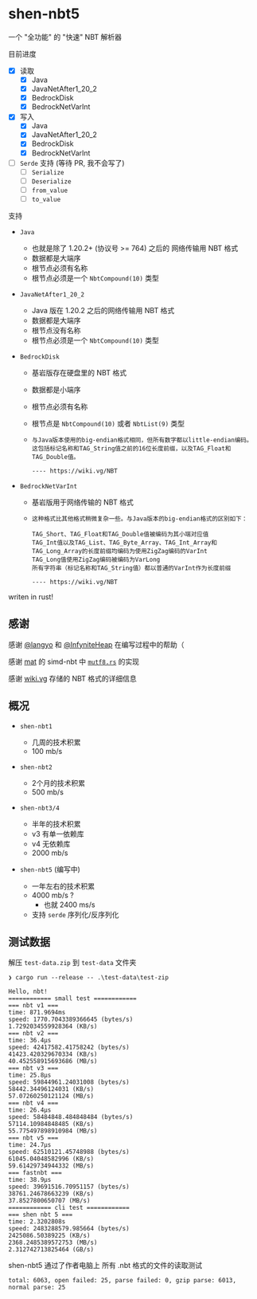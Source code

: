 # shen-nbt5

一个 "全功能" 的 "快速" NBT 解析器

目前进度

- [x] 读取
  - [x] Java
  - [x] JavaNetAfter1_20_2
  - [x] BedrockDisk
  - [x] BedrockNetVarInt
- [x] 写入
  - [x] Java
  - [x] JavaNetAfter1_20_2
  - [x] BedrockDisk
  - [x] BedrockNetVarInt

- [ ] `Serde` 支持 (等待 PR, 我不会写了)
  - [ ] `Serialize`
  - [ ] `Deserialize`
  - [ ] `from_value`
  - [ ] `to_value`

支持

- `Java`
  - 也就是除了 1.20.2+ (协议号 >= 764) 之后的 网络传输用 NBT 格式
  - 数据都是大端序
  - 根节点必须有名称
  - 根节点必须是一个 `NbtCompound(10)` 类型
- `JavaNetAfter1_20_2`
  - Java 版在 1.20.2 之后的网络传输用 NBT 格式
  - 数据都是大端序
  - 根节点没有名称
  - 根节点必须是一个 `NbtCompound(10)` 类型
- `BedrockDisk`
  - 基岩版存在硬盘里的 NBT 格式
  - 数据都是小端序
  - 根节点必须有名称
  - 根节点是 `NbtCompound(10)` 或者 `NbtList(9)` 类型

  - ```text
    与Java版本使用的big-endian格式相同，但所有数字都以little-endian编码。
    这包括标记名称和TAG_String值之前的16位长度前缀，以及TAG_Float和TAG_Double值。

    ---- https://wiki.vg/NBT
    ```

- `BedrockNetVarInt`
  - 基岩版用于网络传输的 NBT 格式

  - ```text
    这种格式比其他格式稍微复杂一些。与Java版本的big-endian格式的区别如下：

    TAG_Short、TAG_Float和TAG_Double值被编码为其小端对应值
    TAG_Int值以及TAG_List、TAG_Byte_Array、TAG_Int_Array和TAG_Long_Array的长度前缀均编码为使用ZigZag编码的VarInt
    TAG_Long值使用ZigZag编码被编码为VarLong
    所有字符串（标记名称和TAG_String值）都以普通的VarInt作为长度前缀

    ---- https://wiki.vg/NBT
    ```

writen in rust!

## 感谢

感谢 [@langyo](https://github.com/langyo) 和 [@InfyniteHeap](https://github.com/InfyniteHeap)
在编写过程中的帮助（

感谢 [mat](https://github.com/mat-1) 的 simd-nbt 中 [`mutf8.rs`](https://github.com/azalea-rs/simdnbt/blob/master/simdnbt/benches/mutf8.rs) 的实现

感谢 [wiki.vg](https://wiki.vg/NBT) 存储的 NBT 格式的详细信息

## 概况

- `shen-nbt1`
  - 几周的技术积累
  - 100 mb/s

- `shen-nbt2`
  - 2个月的技术积累
  - 500 mb/s

- `shen-nbt3/4`
  - 半年的技术积累
  - v3 有单一依赖库
  - v4 无依赖库
  - 2000 mb/s

- `shen-nbt5` (编写中)
  - 一年左右的技术积累
  - 4000 mb/s ?
    - 也就 2400 ms/s
  - 支持 `serde` 序列化/反序列化

## 测试数据

解压 `test-data.zip` 到 `test-data` 文件夹

```text
❯ cargo run --release -- .\test-data\test-zip

Hello, nbt!
============ small test ============
=== nbt v1 ===
time: 871.9694ms
speed: 1770.7043389366645 (bytes/s)
1.7292034559928364 (KB/s)
=== nbt v2 ===
time: 36.4µs
speed: 42417582.41758242 (bytes/s)
41423.420329670334 (KB/s)
40.452558915693686 (MB/s)
=== nbt v3 ===
time: 25.8µs
speed: 59844961.24031008 (bytes/s)
58442.34496124031 (KB/s)
57.07260250121124 (MB/s)
=== nbt v4 ===
time: 26.4µs
speed: 58484848.484848484 (bytes/s)
57114.10984848485 (KB/s)
55.775497898910984 (MB/s)
=== nbt v5 ===
time: 24.7µs
speed: 62510121.45748988 (bytes/s)
61045.04048582996 (KB/s)
59.61429734944332 (MB/s)
=== fastnbt ===
time: 38.9µs
speed: 39691516.70951157 (bytes/s)
38761.24678663239 (KB/s)
37.8527800650707 (MB/s)
============ cli test ============
=== shen nbt 5 ===
time: 2.3202808s
speed: 2483288579.985664 (bytes/s)
2425086.50389225 (KB/s)
2368.2485389572753 (MB/s)
2.312742713825464 (GB/s)
```

shen-nbt5 通过了作者电脑上 所有 .nbt 格式的文件的读取测试

```text
total: 6063, open failed: 25, parse failed: 0, gzip parse: 6013, normal parse: 25
```
